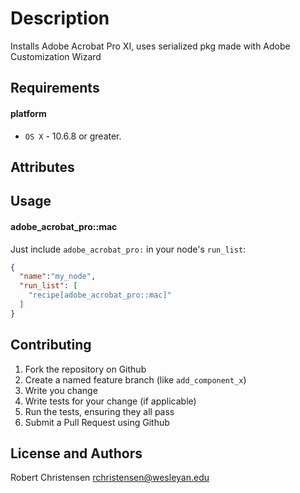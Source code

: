 Description
===========
Installs Adobe Acrobat Pro XI, uses serialized pkg made with Adobe Customization Wizard

Requirements
------------
#### platform
- `OS X` - 10.6.8 or greater.

Attributes
----------

Usage
-----
#### adobe_acrobat_pro::mac

Just include `adobe_acrobat_pro:` in your node's `run_list`:

```json
{
  "name":"my_node",
  "run_list": [
    "recipe[adobe_acrobat_pro::mac]"
  ]
}
```

Contributing
------------

1. Fork the repository on Github
2. Create a named feature branch (like `add_component_x`)
3. Write you change
4. Write tests for your change (if applicable)
5. Run the tests, ensuring they all pass
6. Submit a Pull Request using Github

License and Authors
-------------------
Robert Christensen <rchristensen@wesleyan.edu> 
